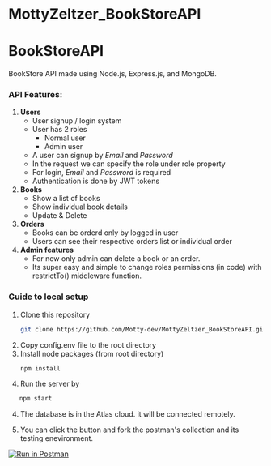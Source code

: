 # MottyZeltzer_BookStoreAPI
# BookStoreAPI

BookStore API made using Node.js, Express.js, and MongoDB.

### API Features:

1. **Users**
   - User signup / login system
   - User has 2 roles
     - Normal user
     - Admin user
   - A user can signup by _Email_ and _Password_
   - In the request we can specify the role under role property
   - For login, _Email_ and _Password_ is required
   - Authentication is done by JWT tokens 
2. **Books**
   - Show a list of books
   - Show individual book details
   - Update & Delete
3. **Orders**
   - Books can be orderd only by logged in user
   - Users can see their respective orders list or individual order
4. **Admin features**
   - For now only admin can delete a book or an order.
   - Its super easy and simple to change roles permissions (in code) with restrictTo() middleware function.

### Guide to local setup

1. Clone this repository
   ```bash
   git clone https://github.com/Motty-dev/MottyZeltzer_BookStoreAPI.git
   ```
3. Copy config.env file to the root directory 
2. Install node packages (from root directory)
   ```bash
   npm install
   ```
3. Run the server by
```bash
   npm start
   ```
4. The database is in the Atlas cloud. it will be connected remotely.

5. You can click the button and fork the postman's collection and its testing enevironment.
 
[![Run in Postman](https://run.pstmn.io/button.svg)](https://app.getpostman.com/run-collection/16110378-09602018-bb92-448d-811b-60ebfa9e7332?action=collection%2Ffork&collection-url=entityId%3D16110378-09602018-bb92-448d-811b-60ebfa9e7332%26entityType%3Dcollection%26workspaceId%3D8a4445f3-3425-42bd-a8bf-459af8b49e69#?env%5BBookSotreAPI%5D=W3sia2V5IjoiVVJMIiwidmFsdWUiOiJodHRwOi8vbG9jYWxob3N0OjMwMDAvIiwiZW5hYmxlZCI6dHJ1ZSwidHlwZSI6ImRlZmF1bHQifSx7ImtleSI6IkpXVCIsInZhbHVlIjoiIiwiZW5hYmxlZCI6dHJ1ZSwidHlwZSI6ImRlZmF1bHQifV0=)